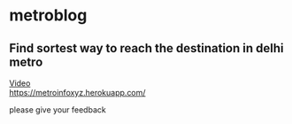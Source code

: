 # metroblog

## Find sortest way to reach the destination in delhi metro 


<a href='https://drive.google.com/file/d/1qqo5oFa1J537q1dxZ21qyECA6RU8Xq6n/view?usp=share_link'>Video</a>
<br>
<a href='https://metroinfoxyz.herokuapp.com/'>https://metroinfoxyz.herokuapp.com/</a>

please give your feedback
